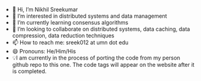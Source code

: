 - 👋 Hi, I’m Nikhil Sreekumar
- 👀 I’m interested in distributed systems and data management
- 🌱 I’m currently learning consensus algorithms
- 💞️ I’m looking to collaborate on distributed systems, data caching, data compression, data reduction techniques
- 📫 How to reach me: sreek012 at umn dot edu
- 😄 Pronouns: He/Him/His
- 💡I am currently in the process of porting the code from my person github repo to this one. The code tags will appear on the website after it is completed.

<!---
nsreekum/nsreekum is a ✨ special ✨ repository because its `README.md` (this file) appears on your GitHub profile.
You can click the Preview link to take a look at your changes.
--->

